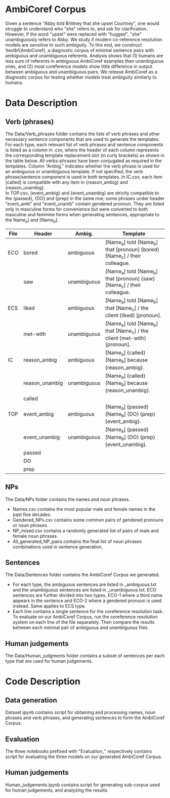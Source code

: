 # AmbiCoref Corpus

Given a sentence "Abby told Brittney that she upset Courtney", one would struggle to understand who "she" refers to, and ask for clarification. However, if the word "upset" were replaced with "hugged", "she" unambiguously refers to Abby. We study if modern co-reference resolution models are sensitive to such ambiguity.
To this end, we construct \textbf{AmbiCoref}, a diagnostic corpus of minimal sentence pairs with ambiguous and unambiguous referents.
Analysis shows that (1) humans are less sure of referents in ambiguous AmbiCoref examples than unambiguous ones, and (2) most coreference models show little difference in output between ambiguous and unambiguous pairs.
We release AmbiCoref as a diagnostic corpus for testing whether models treat ambiguity similarly to humans.
  
# Data Description 
	
## Verb (phrases) 
The Data/Verb_phrases folder contains the lists of verb phrases and other necessary sentence components that are used to generate the templates. 
For each type, each relevant list of verb phrases and sentence components is listed as a column in <Type>.csv, where the header of each column represents the corresponding template replacement slot (in curly brackets) as shown in the table below.
All verbs-phrases have been conjugated as required in the templates.
Column "Ambig." indicates whether the verb phrase is used for an ambiguous or unambiguous template. If not specified, the verb phrase/sentence component is used in both templates.
In IC.csv, each item {called} is compatible with any item in {reason_ambig} and {reason_unambig}.   
In TOP.csv, {event_ambig} and {event_unambig} are strictly compatible to the {passed}, {DO} and {prep} in the same row; some phrases under header "event_amb" and "event_unamb" contain gendered pronoun. They are listed only in masculine forms for convenience but were converted to both masculine and feminine forms when generating sentences, appropriate to the Name<sub>a</sub>] and [Name<sub>b</sub>].

| File | Header         | Ambig.      | Template                                                                                                |
|------|----------------|-------------|---------------------------------------------------------------------------------------------------------|
| ECO  | bored          | ambiguous   | [Name<sub>a</sub>] told [Name<sub>b</sub>] that [pronoun] {bored} [Name<sub>c</sub>] / their colleague. |
|      | saw            | unambiguous | [Name<sub>a</sub>] told [Name<sub>b</sub>] that [pronoun] {saw} [Name<sub>c</sub>] / their colleague.   |
| ECS  | liked          | ambiguous   | [Name<sub>a</sub>] told [Name<sub>b</sub>] that [Name<sub>c</sub>] / the client {liked} [pronoun].      |
|      | met-with       | unambiguous | [Name<sub>a</sub>] told [Name<sub>b</sub>] that [Name<sub>c</sub>] / the client {met-with} [pronoun].   |
| IC   | reason_ambig   | ambiguous   | [Name<sub>a</sub>] {called} [Name<sub>b</sub>] because {reason_ambig}.                                  |
|      | reason_unambig | unambiguous | [Name<sub>a</sub>] {called} [Name<sub>b</sub>] because {reason_unambig}.                                |
|      | called         |             |                                                                                                         |
| TOP  | event_ambig    | ambiguous   | [Name<sub>a</sub>] {passed} [Name<sub>b</sub>] {DO} {prep} {event_ambig}.                               |
|      | event_unambig  | unambiguous | [Name<sub>a</sub>] {passed} [Name<sub>b</sub>] {DO} {prep} {event_unambig}.                             |
|      | passed         |             |                                                                                                         |
|      | DO             |             |                                                                                                         |
|      | prep           |             |                                                                                                         |

## NPs
The Data/NPs folder contains the names and noun phrases.
* Names.csv contains the most popular male and female names in the past five decades.
* Gendered_NPs.csv contains some common pairs of gendered pronouns or noun phrases.
* NP_mixed.csv contains a randomly generated list of pairs of male and female noun phrases.
* All_generated_NP_pairs contains the final list of noun phrases combinations used in sentence generation.  

## Sentences
The Data/Sentences folder contains the AmbiCoref Corpus we generated. 
* For each type, the ambiguous sentences are listed in <Type>_ambiguous.txt and the unambiguous sentences are listed in <Type>_unambiguous.txt. ECO sentences are further divided into two types, ECO-1 where a third name appears in the sentence and ECO-2 where a gendered pronoun is used instead. Same applies to ECS type.
* Each line contains a single sentence for the coreference resolution task. To evaluate on our AmbiCoref Corpus, run the coreference resolution system on each line of the file separately. Then compare the results between each minimal pair of ambiguous and unambiguous files.

## Human judgements
The Data/Human_judgments folder contains a subset of sentences per each type that are used for human judgements.
	
# Code Description
## Data generation
Dataset.ipynb contains script for obtaining and processing names, noun phrases and verb phrases, and generating sentences to form the AmbiCoref Corpus.
## Evaluation 
The three notebooks prefixed with "Evaluation_" respectively contains script for evaluating the three models on our generated AmbiCoref Corpus.
## Human judgements
Human_judgements.ipynb contains script for generating sub-corpus used for human judgements, and analyzing the results.
